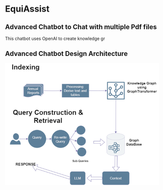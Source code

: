 # EquiAssist
## Advanced Chatbot to Chat with multiple Pdf files
This chatbot uses OpenAI to create knowledge gr

## Advanced Chatbot Design Architecture
![High-level Architecture](Documentation/Advance_RAG_AR_chat.drawio.png)